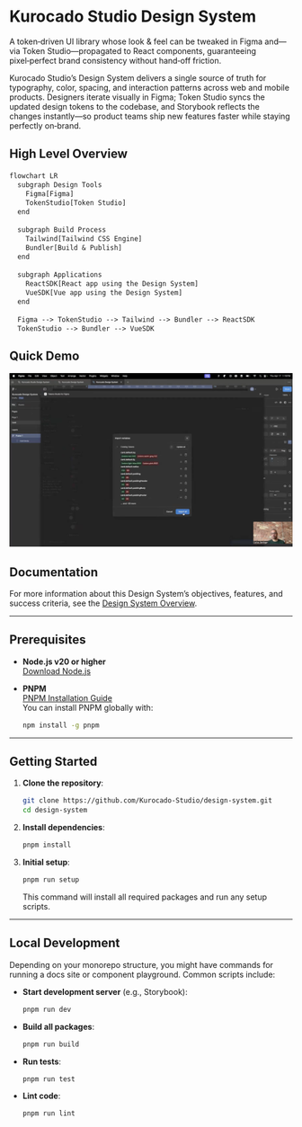 # Kurocado Studio Design System

A token‑driven UI library whose look & feel can be tweaked in Figma and—via Token Studio—propagated
to React components, guaranteeing pixel‑perfect brand consistency without hand‑off friction.

Kurocado Studio’s Design System delivers a single source of truth for typography, color, spacing,
and interaction patterns across web and mobile products. Designers iterate visually in Figma; Token
Studio syncs the updated design tokens to the codebase, and Storybook reflects the changes
instantly—so product teams ship new features faster while staying perfectly on‑brand.

## High Level Overview

```mermaid
flowchart LR
  subgraph Design Tools
    Figma[Figma]
    TokenStudio[Token Studio]
  end

  subgraph Build Process
    Tailwind[Tailwind CSS Engine]
    Bundler[Build & Publish]
  end

  subgraph Applications
    ReactSDK[React app using the Design System]
    VueSDK[Vue app using the Design System]
  end

  Figma --> TokenStudio --> Tailwind --> Bundler --> ReactSDK
  TokenStudio --> Bundler --> VueSDK
```

## Quick Demo

[![Demo Video](./demo/quick-demo-overview-cover.png)](https://youtu.be/RBpAYT4iMuU)

## Documentation

For more information about this Design System’s objectives, features, and success criteria, see the
[Design System Overview](https://kurocado-studio.github.io/platform/design-system.html).

---

## Prerequisites

- **Node.js v20 or higher**  
  [Download Node.js](https://nodejs.org/)

- **PNPM**  
  [PNPM Installation Guide](https://pnpm.io/installation)  
  You can install PNPM globally with:
  ```bash
  npm install -g pnpm
  ```

---

## Getting Started

1. **Clone the repository**:

   ```bash
   git clone https://github.com/Kurocado-Studio/design-system.git
   cd design-system
   ```

2. **Install dependencies**:

   ```bash
   pnpm install
   ```

3. **Initial setup**:
   ```bash
   pnpm run setup
   ```
   This command will install all required packages and run any setup scripts.

---

## Local Development

Depending on your monorepo structure, you might have commands for running a docs site or component
playground. Common scripts include:

- **Start development server** (e.g., Storybook):
  ```bash
  pnpm run dev
  ```
- **Build all packages**:
  ```bash
  pnpm run build
  ```
- **Run tests**:
  ```bash
  pnpm run test
  ```
- **Lint code**:
  ```bash
  pnpm run lint
  ```
